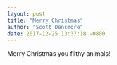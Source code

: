 ```yaml
---
layout: post
title: "Merry Christmas"
author: "Scott Densmore"
date: 2017-12-25 13:37:18 -0800
---
```

Merry Christmas you filthy animals!
